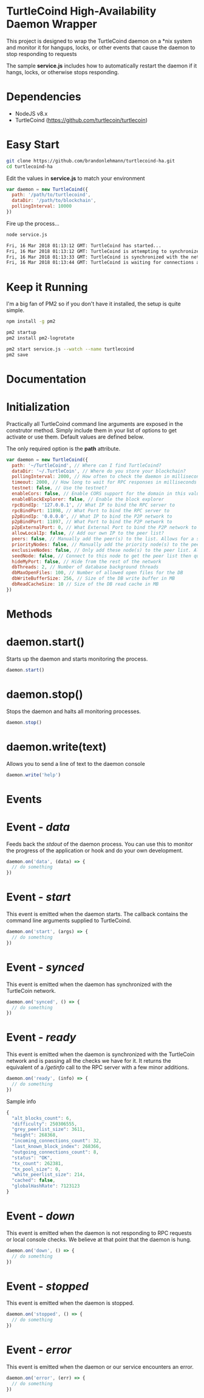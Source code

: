 TurtleCoind High-Availability Daemon Wrapper
===

This project is designed to wrap the TurtleCoind daemon on a *nix system and monitor it for hangups, locks, or other events that cause the daemon to stop responding to requests

The sample **service.js** includes how to automatically restart the daemon if it hangs, locks, or otherwise stops responding.

Dependencies
=
* NodeJS v8.x
* TurtleCoind (https://github.com/turtlecoin/turtlecoin)

Easy Start
=

```bash
git clone https://github.com/brandonlehmann/turtlecoind-ha.git
cd turtlecoind-ha
```

Edit the values in **service.js** to match your environment

```javascript
var daemon = new TurtleCoind({
  path: '/path/to/turtlecoind',
  dataDir: '/path/to/blockchain',
  pollingInterval: 10000
})
```

Fire up the process...

```bash
node service.js

Fri, 16 Mar 2018 01:13:12 GMT: TurtleCoind has started...
Fri, 16 Mar 2018 01:13:12 GMT: TurtleCoind is attempting to synchronize with the network...
Fri, 16 Mar 2018 01:13:33 GMT: TurtleCoind is synchronized with the network...
Fri, 16 Mar 2018 01:13:44 GMT: TurtleCoind is waiting for connections at 268422 @ 261348121 - 7111111 H/s
```

Keep it Running
==

I'm a big fan of PM2 so if you don't have it installed, the setup is quite simple.

```bash
npm install -g pm2

pm2 startup
pm2 install pm2-logrotate

pm2 start service.js --watch --name turtlecoind
pm2 save
```

Documentation
=

Initialization
==

Practically all TurtleCoind command line arguments are exposed in the construtor method. Simply include them in your list of options to get activate or use them. Default values are defined below.

The only required option is the **path** attribute.

```javascript
var daemon = new TurtleCoind({
  path: '~/TurtleCoind', // Where can I find TurtleCoind?
  dataDir: '~/.TurtleCoin', // Where do you store your blockchain?
  pollingInterval: 2000, // How often to check the daemon in milliseconds
  timeout: 2000, // How long to wait for RPC responses in milliseconds
  testnet: false, // Use the testnet?
  enableCors: false, // Enable CORS support for the domain in this value
  enableBlockExplorer: false, // Enable the block explorer
  rpcBindIp: '127.0.0.1', // What IP to bind the RPC server to
  rpcBindPort: 11898, // What Port to bind the RPC server to
  p2pBindIp: '0.0.0.0', // What IP to bind the P2P network to
  p2pBindPort: 11897, // What Port to bind the P2P network to
  p2pExternalPort: 0, // What External Port to bind the P2P network to for those behind NAT
  allowLocalIp: false, // Add our own IP to the peer list?
  peers: false, // Manually add the peer(s) to the list. Allows for a string or an Array of strings.
  priorityNodes: false, // Manually add the priority node(s) to the peer list. Allows for a string or an Array of strings.
  exclusiveNodes: false, // Only add these node(s) to the peer list. Allows for a string or an Array of strings.
  seedNode: false, // Connect to this node to get the peer list then quit. Allows for a string.
  hideMyPort: false, // Hide from the rest of the network
  dbThreads: 2, // Number of database background threads
  dbMaxOpenFiles: 100, // Number of allowed open files for the DB
  dbWriteBufferSize: 256, // Size of the DB write buffer in MB
  dbReadCacheSize: 10 // Size of the DB read cache in MB
})
```

Methods
==

daemon.start()
===

Starts up the daemon and starts monitoring the process.

```javascript
daemon.start()
```

daemon.stop()
===

Stops the daemon and halts all monitoring processes.

```javascript
daemon.stop()
```

daemon.write(text)
===

Allows you to send a line of text to the daemon console

```javascript
daemon.write('help')
```

Events
==

Event - *data*
===

Feeds back the *stdout* of the daemon process. You can use this to monitor the progress of the application or hook and do your own development.

```javascript
daemon.on('data', (data) => {
  // do something
})
```

Event - *start*
===

This event is emitted when the daemon starts. The callback contains the command line arguments supplied to TurtleCoind.

```javascript
daemon.on('start', (args) => {
  // do something
})
```

Event - *synced*
===

This event is emitted when the daemon has synchronized with the TurtleCoin network.

```javascript
daemon.on('synced', () => {
  // do something
})
```

Event - *ready*
===

This event is emitted when the daemon is synchronized with the TurtleCoin network and is passing all the checks we have for it. It returns the equivalent of a */getinfo* call to the RPC server with a few minor additions.

```javascript
daemon.on('ready', (info) => {
  // do something
})
```

Sample info

```javascript
{
  "alt_blocks_count": 6,
  "difficulty": 250306555,
  "grey_peerlist_size": 3611,
  "height": 268368,
  "incoming_connections_count": 32,
  "last_known_block_index": 268366,
  "outgoing_connections_count": 8,
  "status": "OK",
  "tx_count": 262381,
  "tx_pool_size": 0,
  "white_peerlist_size": 214,
  "cached": false,
  "globalHashRate": 7123123
}
```

Event - *down*
===

This event is emitted when the daemon is not responding to RPC requests or local console checks. We believe at that point that the daemon is hung.

```javascript
daemon.on('down', () => {
  // do something
})
```

Event - *stopped*
===

This event is emitted when the daemon is stopped.

```javascript
daemon.on('stopped', () => {
  // do something
})
```

Event - *error*
===

This event is emitted when the daemon or our service encounters an error.

```javascript
daemon.on('error', (err) => {
  // do something
})

